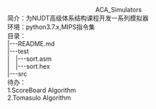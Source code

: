 <center>ACA_Simulators</center>
简介：为NUDT高级体系结构课程开发一系列模拟器</br>
环境：python3.7.x,MIPS指令集<br>
目录：<br>
|---README.md <br>               
|---test     <br>                 
|&emsp;|---sort.asm<br>
|&emsp;|---sort.hex<br>
|---src<br>
待办：<br>
1.ScoreBoard Algorithm<br>
2.Tomasulo Algorithm<br>
